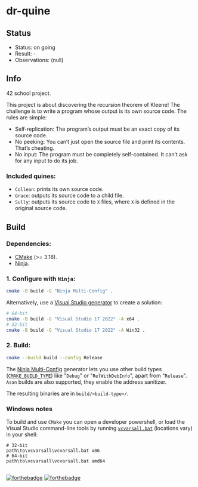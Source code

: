 # dr-quine

## Status

- Status: on going
- Result: -
- Observations: (null)

## Info

42 school project.

This project is about discovering the recursion theorem of Kleene!
The challenge is to write a program whose output is its own source code.
The rules are simple:

- Self-replication: The program’s output must be an exact copy of its source code.
- No peeking: You can’t just open the source file and print its contents. That’s cheating.
- No input: The program must be completely self-contained. It can’t ask for any input to do its job.

### Included quines:

- `Collean`: prints its own source code.
- `Grace`: outputs its source code to a child file.
- `Sully`: outputs its source code to `X` files, where `X` is defined in the original source code.

## Build

### Dependencies:

- [CMake](https://cmake.org/download/) (>= 3.18).
- [Ninja](https://ninja-build.org/).

### 1. Configure with `Ninja`:

```bash
cmake -B build -G "Ninja Multi-Config" .
```

Alternatively, use a [Visual Studio generator](https://cmake.org/cmake/help/v3.18/manual/cmake-generators.7.html#visual-studio-generators)
to create a solution:

```bash
# 64-bit
cmake -B build -G "Visual Studio 17 2022" -A x64 .
# 32-bit
cmake -B build -G "Visual Studio 17 2022" -A Win32 .
```

### 2. Build:

```bash
cmake --build build --config Release
```

The [Ninja Multi-Config](https://cmake.org/cmake/help/v3.18/generator/Ninja%20Multi-Config.html)
generator lets you use other build types ([`CMAKE_BUILD_TYPE`](https://cmake.org/cmake/help/v3.18/variable/CMAKE_BUILD_TYPE.html))
like "`Debug`" or "`RelWithDebInfo`", apart from "`Release`".
`Asan` builds are also supported, they enable the address sanitizer.

The resulting binaries are in `build/<build-type>/`.

### Windows notes

To build and use `CMake` you can open a developer powershell, or load the
Visual Studio command-line tools by running [`vcvarsall.bat`](https://learn.microsoft.com/en-us/cpp/build/building-on-the-command-line#developer_command_file_locations) (locations vary) in your shell:
```
# 32-bit
path\to\vcvarsall\vcvarsall.bat x86
# 64-bit
path\to\vcvarsall\vcvarsall.bat amd64
```

##
[![forthebadge](https://forthebadge.com/images/badges/made-with-c.svg)](https://forthebadge.com)
[![forthebadge](https://forthebadge.com/images/badges/you-didnt-ask-for-this.svg)](https://forthebadge.com)